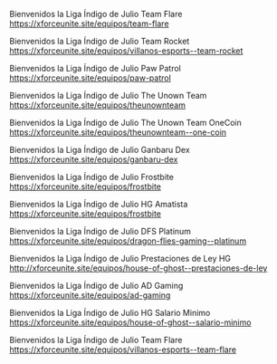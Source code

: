 Bienvenidos la Liga Índigo de Julio Team Flare
https://xforceunite.site/equipos/team-flare

Bienvenidos la Liga Índigo de Julio Team Rocket
https://xforceunite.site/equipos/villanos-esports--team-rocket

Bienvenidos la Liga Índigo de Julio Paw Patrol
https://xforceunite.site/equipos/paw-patrol

Bienvenidos la Liga Índigo de Julio The Unown Team
https://xforceunite.site/equipos/theunownteam

Bienvenidos la Liga Índigo de Julio The Unown Team OneCoin
https://xforceunite.site/equipos/theunownteam--one-coin

Bienvenidos la Liga Índigo de Julio Ganbaru Dex
https://xforceunite.site/equipos/ganbaru-dex


Bienvenidos la Liga Índigo de Julio Frostbite
https://xforceunite.site/equipos/frostbite

Bienvenidos la Liga Índigo de Julio HG Amatista
https://xforceunite.site/equipos/frostbite

Bienvenidos la Liga Índigo de Julio DFS Platinum
https://xforceunite.site/equipos/dragon-flies-gaming--platinum

Bienvenidos la Liga Índigo de Julio Prestaciones de Ley HG
http://xforceunite.site/equipos/house-of-ghost--prestaciones-de-ley

Bienvenidos la Liga Índigo de Julio AD Gaming
https://xforceunite.site/equipos/ad-gaming


Bienvenidos la Liga Índigo de Julio HG Salario Minimo
https://xforceunite.site/equipos/house-of-ghost--salario-minimo

Bienvenidos la Liga Índigo de Julio Team Flare
https://xforceunite.site/equipos/villanos-esports--team-flare